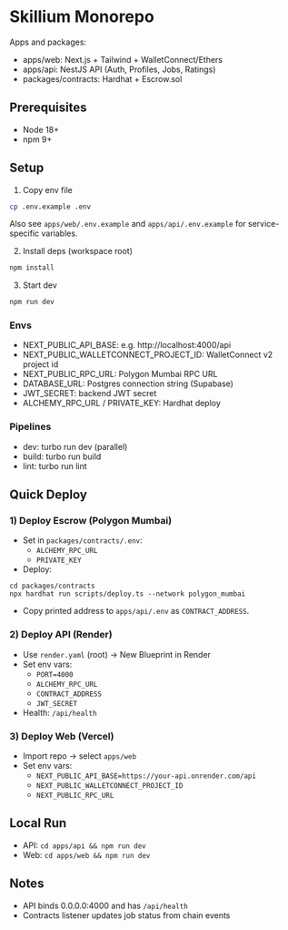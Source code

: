# Skillium Monorepo

Apps and packages:
- apps/web: Next.js + Tailwind + WalletConnect/Ethers
- apps/api: NestJS API (Auth, Profiles, Jobs, Ratings)
- packages/contracts: Hardhat + Escrow.sol

## Prerequisites
- Node 18+
- npm 9+

## Setup
1. Copy env file
```bash
cp .env.example .env
```

Also see `apps/web/.env.example` and `apps/api/.env.example` for service-specific variables.

2. Install deps (workspace root)
```bash
npm install
```

3. Start dev
```bash
npm run dev
```

### Envs
- NEXT_PUBLIC_API_BASE: e.g. http://localhost:4000/api
- NEXT_PUBLIC_WALLETCONNECT_PROJECT_ID: WalletConnect v2 project id
- NEXT_PUBLIC_RPC_URL: Polygon Mumbai RPC URL
- DATABASE_URL: Postgres connection string (Supabase)
- JWT_SECRET: backend JWT secret
- ALCHEMY_RPC_URL / PRIVATE_KEY: Hardhat deploy

### Pipelines
- dev: turbo run dev (parallel)
- build: turbo run build
- lint: turbo run lint

## Quick Deploy

### 1) Deploy Escrow (Polygon Mumbai)
- Set in `packages/contracts/.env`:
  - `ALCHEMY_RPC_URL`
  - `PRIVATE_KEY`
- Deploy:
```
cd packages/contracts
npx hardhat run scripts/deploy.ts --network polygon_mumbai
```
- Copy printed address to `apps/api/.env` as `CONTRACT_ADDRESS`.

### 2) Deploy API (Render)
- Use `render.yaml` (root) → New Blueprint in Render
- Set env vars:
  - `PORT=4000`
  - `ALCHEMY_RPC_URL`
  - `CONTRACT_ADDRESS`
  - `JWT_SECRET`
- Health: `/api/health`

### 3) Deploy Web (Vercel)
- Import repo → select `apps/web`
- Set env vars:
  - `NEXT_PUBLIC_API_BASE=https://your-api.onrender.com/api`
  - `NEXT_PUBLIC_WALLETCONNECT_PROJECT_ID`
  - `NEXT_PUBLIC_RPC_URL`

## Local Run
- API: `cd apps/api && npm run dev`
- Web: `cd apps/web && npm run dev`

## Notes
- API binds 0.0.0.0:4000 and has `/api/health`
- Contracts listener updates job status from chain events
